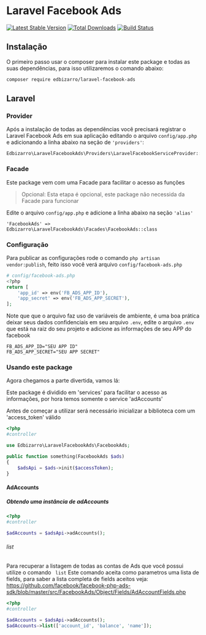 Laravel Facebook Ads
====

[![Latest Stable Version](http://img.shields.io/github/release/edbizarro/laravel-facebook-ads.svg)](https://packagist.org/packages/edbizarro/laravel-facebook-ads) [![Total Downloads](http://img.shields.io/packagist/dm/edbizarro/laravel-facebook-ads.svg)](https://packagist.org/packages/edbizarro/laravel-facebook-ads) [![Build Status](http://img.shields.io/travis/edbizarro/laravel-facebook-ads.svg)](https://travis-ci.org/edbizarro/laravel-facebook-ads)

Instalação
------------

O primeiro passo usar o composer para instalar este package e todas as suas dependências, para isso utilizaremos o comando abaixo:

```bash
composer require edbizarro/laravel-facebook-ads
```

Laravel
-------

### Provider
Após a instalação de todas as dependências você precisará registrar o Laravel Facebook Ads em sua aplicação editando o arquivo ```config/app.php``` e adicionando a linha abaixo na seção de `'providers'`:

```
Edbizarro\LaravelFacebookAds\Providers\LaravelFacebookServiceProvider::class
```

### Facade
Este package vem com uma Facade para facilitar o acesso as funções
> Opcional: Esta etapa é opcional, este package não necessida da Facade para funcionar

Edite o arquivo ```config/app.php``` e adicione a linha abaixo na seção ```'alias'```

```'FacebookAds' => Edbizarro\LaravelFacebookAds\Facades\FacebookAds::class```

### Configuração

Para publicar as configurações rode o comando ```php artisan vendor:publish```, feito isso você verá arquivo `config/facebook-ads.php`

```php
# config/facebook-ads.php
<?php
return [
    'app_id' => env('FB_ADS_APP_ID'),
    'app_secret' => env('FB_ADS_APP_SECRET'),
];
```

Note que que o arquivo faz uso de variáveis de ambiente, é uma boa prática deixar seus dados confidenciais em seu arquivo ```.env```, edite o arquivo ```.env``` que está na raiz do seu projeto e adicione as informações de seu APP do facebook

```
FB_ADS_APP_ID="SEU APP ID"
FB_ADS_APP_SECRET="SEU APP SECRET"
```

### Usando este package

Agora chegamos a parte divertida, vamos lá:

Este package é dividido em 'services' para facilitar o acesso as informações, por hora temos somente o service 'adAccounts'

Antes de começar a utilizar será necessário inicializar a biblioteca com um 'access_token' válido

```php
<?php
#controller

use Edbizarro\LaravelFacebookAds\FacebookAds;

public function something(FacebookAds $ads)
{
    $adsApi = $ads->init($accessToken);
}
```

#### AdAccounts

##### Obtendo uma instância de adAccounts
```php
<?php
#controller

$adAccounts = $adsApi->adAccounts();
```

###### list
Para recuperar a listagem de todas as contas de Ads que você possui utilize o comando ``` list```
Este comando aceita como parametros uma lista de fields, para saber a lista completa de fields aceitos veja: https://github.com/facebook/facebook-php-ads-sdk/blob/master/src/FacebookAds/Object/Fields/AdAccountFields.php

```php
<?php
#controller

$adAccounts = $adsApi->adAccounts();
$adAccounts->list(['account_id', 'balance', 'name']);
```
